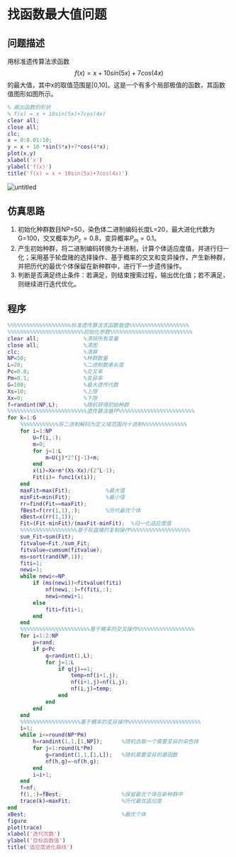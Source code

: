 # 找函数最大值问题

## 问题描述

用标准遗传算法求函数
$$
f(x) = x + 10sin(5x)+7cos(4x)
$$
的最大值，其中x的取值范围是[0,10]。这是一个有多个局部极值的函数，其函数值图形如图所示。

```matlab
% 画出函数的形状
% f(x) = x + 10sin(5x)+7cos(4x)
clear all;
close all;
clc;
x = 0:0.01:10;
y = x + 10 *sin(5*x)+7*cos(4*x);
plot(x,y)
xlabel('x')
ylabel('f(x)')
title('f(x) = x + 10sin(5x)+7cos(4x)')
```

![untitled](https://raw.githubusercontent.com/huahuangyu/PicGo/master/20210322091032.png)

## 仿真思路

1. 初始化种群数目NP=50，染色体二进制编码长度L=20，最大进化代数为G=100，交叉概率为$P_c=0.8$，变异概率$P_m=0.1$。
2. 产生初始种群，将二进制编码转换为十进制，计算个体适应度值，并进行归一化；采用基于轮盘赌的选择操作、基于概率的交叉和变异操作，产生新种群，并把历代的最优个体保留在新种群中，进行下一步遗传操作。
3. 判断是否满足终止条件：若满足，则结束搜索过程，输出优化值；若不满足，则继续进行迭代优化。

## 程序

```matlab
%%%%%%%%%%%%%%%%%%%%标准遗传算法求函数极值%%%%%%%%%%%%%%%%%%%
%%%%%%%%%%%%%%%%%%%%%%%%初始化参数%%%%%%%%%%%%%%%%%%%%%%%%%%
clear all;              %清除所有变量
close all;              %清图
clc;                    %清屏
NP=50;                  %种群数量
L=20;                   %二进制数串长度
Pc=0.8;                 %交叉率
Pm=0.1;                 %变异率
G=100;                  %最大遗传代数
Xs=10;                  %上限
Xx=0;                   %下限
f=randint(NP,L);        %随机获得初始种群
%%%%%%%%%%%%%%%%%%%%%%%%%遗传算法循环%%%%%%%%%%%%%%%%%%%%%%%%
for k=1:G
    %%%%%%%%%%%%将二进制解码为定义域范围内十进制%%%%%%%%%%%%%%
    for i=1:NP
        U=f(i,:);
        m=0;
        for j=1:L
            m=U(j)*2^(j-1)+m;
        end
        x(i)=Xx+m*(Xs-Xx)/(2^L-1);
        Fit(i)= func1(x(i));
    end
    maxFit=max(Fit);           %最大值
    minFit=min(Fit);           %最小值
    rr=find(Fit==maxFit);
    fBest=f(rr(1,1),:);        %历代最优个体   
    xBest=x(rr(1,1));
    Fit=(Fit-minFit)/(maxFit-minFit);  %归一化适应度值
    %%%%%%%%%%%%%%%%%%基于轮盘赌的复制操作%%%%%%%%%%%%%%%%%%%
    sum_Fit=sum(Fit);
    fitvalue=Fit./sum_Fit;
    fitvalue=cumsum(fitvalue);
    ms=sort(rand(NP,1));
    fiti=1;
    newi=1;
    while newi<=NP
        if (ms(newi))<fitvalue(fiti)
            nf(newi,:)=f(fiti,:);
            newi=newi+1;
        else
            fiti=fiti+1;
        end
    end   
    %%%%%%%%%%%%%%%%%%%%%%基于概率的交叉操作%%%%%%%%%%%%%%%%%%
    for i=1:2:NP
        p=rand;
        if p<Pc
            q=randint(1,L);
            for j=1:L
                if q(j)==1;
                    temp=nf(i+1,j);
                    nf(i+1,j)=nf(i,j);
                    nf(i,j)=temp;
                end
            end
        end
    end
    %%%%%%%%%%%%%%%%%%%基于概率的变异操作%%%%%%%%%%%%%%%%%%%%%%%
    i=1;
    while i<=round(NP*Pm)
        h=randint(1,1,[1,NP]);      %随机选取一个需要变异的染色体
        for j=1:round(L*Pm)         
            g=randint(1,1,[1,L]);   %随机需要变异的基因数
            nf(h,g)=~nf(h,g);
        end
        i=i+1;
    end
    f=nf;
    f(1,:)=fBest;                   %保留最优个体在新种群中
    trace(k)=maxFit;                %历代最优适应度
end
xBest;                              %最优个体
figure
plot(trace)
xlabel('迭代次数')
ylabel('目标函数值')
title('适应度进化曲线')
```

